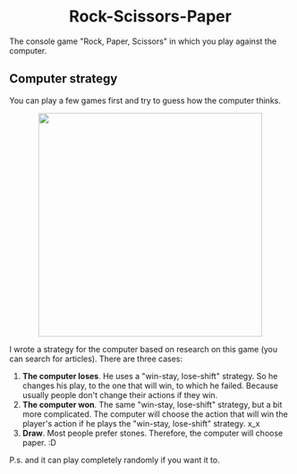 <h1 align="center">
	Rock-Scissors-Paper
</h1>
The console game "Rock, Paper, Scissors" in which you play against the computer.
	
## Computer strategy
You can play a few games first and try to guess how the computer thinks.
<p align="center">
  <img src="https://i.imgur.com/mcoPRjG.gif" alt=""  width="400" />
</p>
I wrote a strategy for the computer based on research on this game (you can search for articles). There are three cases:

1. **The computer loses**. He uses a "win-stay, lose-shift" strategy. So he changes his play, to the one that will win, to which he failed. Because usually people don't change their actions if they win.
3. **The computer won**. The same "win-stay, lose-shift" strategy, but a bit more complicated. The computer will choose the action that will win the player's action if he plays the "win-stay, lose-shift" strategy. x_x
4. **Draw**. Most people prefer stones. Therefore, the computer will choose paper. :D

P.s. and it can play completely randomly if you want it to.
